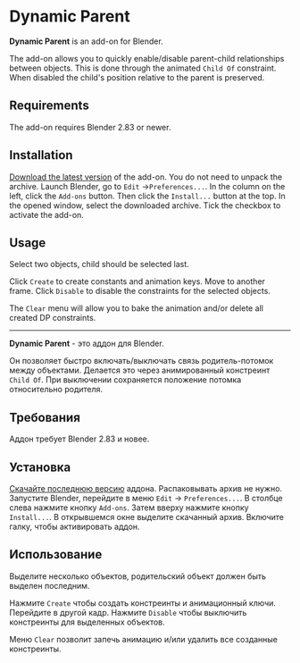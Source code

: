 # Dynamic Parent

__Dynamic Parent__ is an add-on for Blender.

The add-on allows you to quickly enable/disable parent-child relationships between objects. This is done through the animated `Child Of` constraint. When disabled the child's position relative to the parent is preserved.

## Requirements

The add-on requires Blender 2.83 or newer.


## Installation

[Download the latest version](https://github.com/romanvolodin/dynamic_parent/releases/download/v0.52.0/dynamic_parent_v0.52.0.zip) of the add-on. You do not need to unpack the archive. Launch Blender, go to `Edit` →`Preferences...`. In the column on the left, click the `Add-ons` button. Then click the `Install...` button at the top. In the opened window, select the downloaded archive. Tick the checkbox to activate the add-on.


## Usage
Select two objects, child should be selected last.

Click `Create` to create constants and animation keys. Move to another frame. Click `Disable` to disable the constraints for the selected objects.

The `Clear` menu will allow you to bake the animation and/or delete all created DP constraints.  


**********

__Dynamic Parent__ - это аддон для Blender.

Он позволяет быстро включать/выключать связь родитель-потомок между объектами. Делается это через анимированный констреинт `Child Of`. При выключении сохраняется положение потомка относительно родителя.

## Требования

Аддон требует Blender 2.83 и новее.


## Установка

[Скачайте последнюю версию](https://github.com/romanvolodin/dynamic_parent/releases/download/v0.52.0/dynamic_parent_v0.52.0.zip) аддона. Распаковывать архив не нужно. Запустите Blender, перейдите в меню `Edit` → `Preferences...`. В столбце слева нажмите кнопку `Add-ons`. Затем вверху нажмите кнопку `Install...`. В открывшемся окне выделите скачанный архив. Включите галку, чтобы активировать аддон.


## Использование
Выделите несколько объектов, родительский объект должен быть выделен последним. 

Нажмите `Create` чтобы создать констреинты и анимационный ключи. Перейдите в другой кадр. Нажмите `Disable` чтобы выключить констреинты для выделенных объектов.

Меню `Clear` позволит запечь анимацию и/или удалить все созданные констреинты.